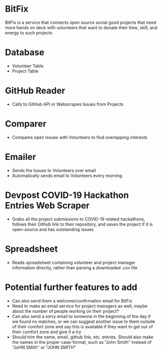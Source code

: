 # BitFix
BitFix is a service that connects open source social good projects that need more hands on deck with volunteers that want to donate their time, skill, and energy to such projects

# Database
- Volunteer Table
- Project Table

# GitHub Reader
- Calls to GitHub API or Webscrapes Issues from Projects

# Comparer
- Compares open Issues with Volunteers to find overlapping interests

# Emailer
- Sends the Issues to Volunteers over email
- Automatically sends email to Volunteers every morning

# Devpost COVID-19 Hackathon Entries Web Scraper
- Grabs all the project submissions to COVID-19 related hackathons, follows their Github link to their repository, and saves the project
  if it is open-source and has outstanding issues

# Spreadsheet
- Reads spreadsheet containing volunteer and project manager information directly, rather than parsing a downloaded .csv file

# Potential further features to add
- Can also send them a welcome/confirmation email for BitFix
- Need to make an email service for project managers as well, maybe about the number of people working on their project?
- Can also send a sorry email to someone in the beginning of the day if we found no matches, 
  or we can suggest another issue to them outside of their comfort zone and say this is available 
  if they want to get out of their comfort zone and give it a try
- Should trim the name, email, github link, etc. entries. Should also make the names in the proper case-format,
  such as "John Smith" instead of "JoHN SMith" or "JOHN SMITH"
